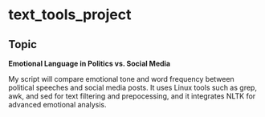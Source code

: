 # text_tools_project

## Topic
**Emotional Language in Politics vs. Social Media**

My script will compare emotional tone and word frequency between political speeches and social media posts. It uses Linux tools such as grep, awk, and sed for text filtering and prepocessing, and it integrates NLTK for advanced emotional analysis. 
